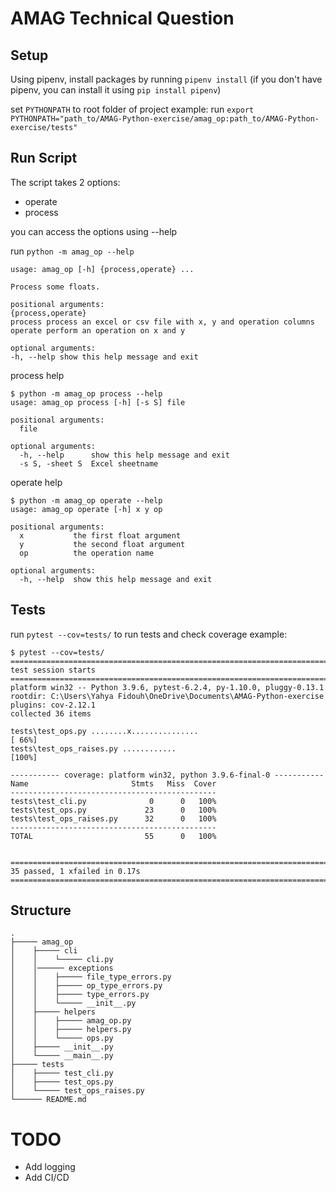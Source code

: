 # AMAG Technical Question

## Setup

Using pipenv, install packages by running `pipenv install` (if you don't have pipenv, you can install it using `pip install pipenv`)

set `PYTHONPATH` to root folder of project
example: run `export PYTHONPATH="path_to/AMAG-Python-exercise/amag_op:path_to/AMAG-Python-exercise/tests"`

## Run Script

The script takes 2 options:

- operate
- process

you can access the options using --help

run `python -m amag_op --help`

```
usage: amag_op [-h] {process,operate} ...

Process some floats.

positional arguments:
{process,operate}
process process an excel or csv file with x, y and operation columns
operate perform an operation on x and y

optional arguments:
-h, --help show this help message and exit
```

process help

```
$ python -m amag_op process --help
usage: amag_op process [-h] [-s S] file

positional arguments:
  file

optional arguments:
  -h, --help      show this help message and exit
  -s S, -sheet S  Excel sheetname
```

operate help

```
$ python -m amag_op operate --help
usage: amag_op operate [-h] x y op

positional arguments:
  x           the first float argument
  y           the second float argument
  op          the operation name

optional arguments:
  -h, --help  show this help message and exit
```

## Tests

run `pytest --cov=tests/` to run tests and check coverage
example:

```
$ pytest --cov=tests/
================================================================================================================================= test session starts ==================================================================================================================================
platform win32 -- Python 3.9.6, pytest-6.2.4, py-1.10.0, pluggy-0.13.1
rootdir: C:\Users\Yahya Fidouh\OneDrive\Documents\AMAG-Python-exercise
plugins: cov-2.12.1
collected 36 items

tests\test_ops.py ........x...............                                                                                                                                                                                                                                        [ 66%]
tests\test_ops_raises.py ............                                                                                                                                                                                                                                             [100%]

----------- coverage: platform win32, python 3.9.6-final-0 -----------
Name                       Stmts   Miss  Cover
----------------------------------------------
tests\test_cli.py              0      0   100%
tests\test_ops.py             23      0   100%
tests\test_ops_raises.py      32      0   100%
----------------------------------------------
TOTAL                         55      0   100%


============================================================================================================================ 35 passed, 1 xfailed in 0.17s =============================================================================================================================
```

## Structure

```
.
├───── amag_op
│    ├───── cli
│    │    └───── cli.py
│    │────── exceptions
│    │    ├───── file_type_errors.py
│    │    ├───── op_type_errors.py
│    │    ├───── type_errors.py
│    │    └───── __init__.py
│    ├───── helpers
│    │    ├───── amag_op.py
│    │    ├───── helpers.py
│    │    └───── ops.py
│    ├───── __init__.py
│    └───── __main__.py
├───── tests
│    ├───── test_cli.py
│    ├───── test_ops.py
│    └───── test_ops_raises.py
└────── README.md
```

# TODO

- Add logging
- Add CI/CD

